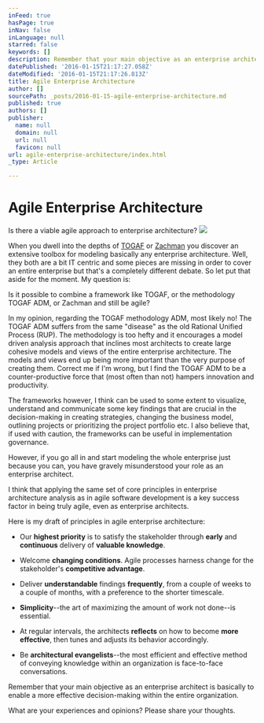 ```yaml
---
inFeed: true
hasPage: true
inNav: false
inLanguage: null
starred: false
keywords: []
description: Remember that your main objective as an enterprise architect is basically to enable a more effective decision-making within the entire organization.
datePublished: '2016-01-15T21:17:27.058Z'
dateModified: '2016-01-15T21:17:26.813Z'
title: Agile Enterprise Architecture
author: []
sourcePath: _posts/2016-01-15-agile-enterprise-architecture.md
published: true
authors: []
publisher:
  name: null
  domain: null
  url: null
  favicon: null
url: agile-enterprise-architecture/index.html
_type: Article

---
```

# Agile Enterprise Architecture

Is there a viable agile approach to enterprise architecture?
![](https://the-grid-user-content.s3-us-west-2.amazonaws.com/e37ffa35-72cf-45a2-bd4b-35d8e88d1aa6.jpg)

When you dwell into the depths of [TOGAF][0] or [Zachman][1] you discover an extensive toolbox for modeling basically any enterprise architecture. Well, they both are a bit IT centric and some pieces are missing in order to cover an entire enterprise but that's a completely different debate. So let put that aside for the moment. My question is:

Is it possible to combine a framework like TOGAF, or the methodology TOGAF ADM, or Zachman and still be agile?

In my opinion, regarding the TOGAF methodology ADM, most likely no! The TOGAF ADM suffers from the same "disease" as the old Rational Unified Process (RUP). The methodology is too hefty and it encourages a model driven analysis approach that inclines most architects to create large cohesive models and views of the entire enterprise architecture. The models and views end up being more important than the very purpose of creating them. Correct me if I'm wrong, but I find the TOGAF ADM to be a counter-productive force that (most often than not) hampers innovation and productivity.

The frameworks however, I think can be used to some extent to visualize, understand and communicate some key findings that are crucial in the decision-making in creating strategies, changing the business model, outlining projects or prioritizing the project portfolio etc. I also believe that, if used with caution, the frameworks can be useful in implementation governance.

However, if you go all in and start modeling the whole enterprise just because you can, you have gravely misunderstood your role as an enterprise architect.

I think that applying the same set of core principles in enterprise architecture analysis as in agile software development is a key success factor in being truly agile, even as enterprise architects.

Here is my draft of principles in agile enterprise architecture:

* Our **highest priority** is to satisfy the stakeholder through **early** and **continuous** delivery of **valuable knowledge**.

* Welcome **changing conditions**. Agile processes harness change for the stakeholder's **competitive advantage**.

* Deliver **understandable** findings **frequently**, from a couple of weeks to a couple of months, with a preference to the shorter timescale.

* **Simplicity**--the art of maximizing the amount of work not done--is essential.

* At regular intervals, the architects **reflects** on how to become **more effective**, then tunes and adjusts its behavior accordingly.

* Be **architectural evangelists**--the most efficient and effective method of conveying knowledge within an organization is face-to-face conversations.

Remember that your main objective as an enterprise architect is basically to enable a more effective decision-making within the entire organization.

What are your experiences and opinions? Please share your thoughts.

[0]: http://www.opengroup.org/subjectareas/enterprise/togaf
[1]: http://www.zachman.com/about-the-zachman-framework